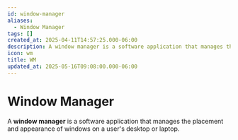 ```yaml
---
id: window-manager
aliases:
  - Window Manager
tags: []
created_at: 2025-04-11T14:57:25.000-06:00
description: A window manager is a software application that manages the placement and appearance of windows on a user's desktop or laptop.
icon: wm
title: WM
updated_at: 2025-05-16T09:08:00.000-06:00
---
```


# Window Manager

A **window manager** is a software application that manages the placement and appearance of windows on a user's desktop or laptop.
